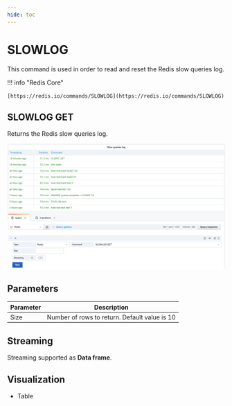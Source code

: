 ```yaml
---
hide: toc
---
```


# SLOWLOG

This command is used in order to read and reset the Redis slow queries log.

!!! info "Redis Core"

    [https://redis.io/commands/SLOWLOG](https://redis.io/commands/SLOWLOG)

## SLOWLOG GET

Returns the Redis slow queries log.

![SLOWLOG GET](../../images/redis-datasource/commands/slowlog-get.png)

## Parameters

| Parameter | Description                                   |
| --------- | --------------------------------------------- |
| Size      | Number of rows to return. Default value is 10 |

## Streaming

Streaming supported as **Data frame**.

## Visualization

- Table
